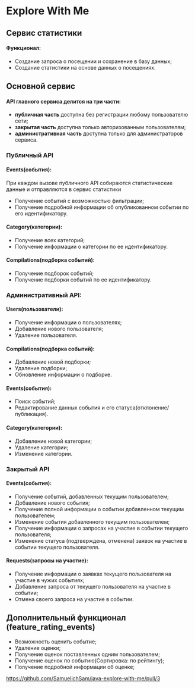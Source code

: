 # Explore With Me

## Сервис статистики
#### Функционал:

- Создание запроса о посещении и сохранение в базу данных;
- Создание статистики на основе данных о посещениях.

## Основной сервис
#### API главного сервиса делится на три части:

  - **публичная часть** доступна без регистрации любому пользователю сети;
  - **закрытая часть** доступна только авторизованным пользователям;
  - **административная часть** доступна только для администраторов сервиса.

### Публичный API
#### Events(события):
При каждом вызове публичного API собираются статистические данные и отправляются в сервис статистики 
- Получение событий с возможностью фильтрации;
- Получение подробной информации об опубликованном событии по его идентификатору.
#### Category(категории):
- Получение всех категорий;
- Получение информации о категории по ее идентификатору.
#### Compilations(подборка событий):
- Получение подборок событий;
- Получение подборки событий по ее идентификатору.
### Административный API: 
#### Users(пользователи): 
- Получение информации о пользователях;
- Добавление нового пользователя;
- Удаление пользователя.
#### Compilations(подборка событий):
- Добавление новой подборки;
- Удаление подборки;
- Обновление информации о подборке.
#### Events(события):
- Поиск событий;
- Редактирование данных события и его статуса(отклонение/публикация).
#### Category(категории):
- Добавление новой категории;
- Удаление категории;
- Изменение категории.
### Закрытый API
#### Events(события):
- Получение событий, добавленных текущим пользователем;
- Добавление нового события;
- Получение полной информации о событии добавленном текущим пользователем;
- Изменение события добавленного текущим пользователем;
- Получение информации о запросах на участие в событии текущего пользователя;
- Изменение статуса (подтверждена, отменена) заявок на участие в событии текущего пользователя.
#### Requests(запросы на участие):
- Получение информации о заявках текущего пользователя на участие в чужих событиях;
- Добавление запроса от текущего пользователя на участие в событии;
- Отмена своего запроса на участие в событии.

## Дополнительный функционал (feature_rating_events)
- Возможность оценить событие;
- Удаление оценки;
- Получение оценок поставленных одним пользователем;
- Получение оценок по событию(Сортировка: по рейтингу);
- Получение подробной информации об оценке;

https://github.com/SamuelichSam/java-explore-with-me/pull/3
